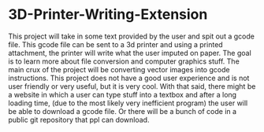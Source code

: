 # 3D-Printer-Writing-Extension
This project will take in some text provided by the user and spit out a gcode file. This gcode file can be sent to a 3d printer and using a printed attachment, the printer will write what the user imputed on paper. The goal is to learn more about file conversion and computer graphics stuff. The main crux of the project will be converting vector images into gcode instructions. This project does not have a good user experience and is not user friendly or very useful, but it is very cool. With that said, there might be a website in which a user can type stuff into a textbox and after a long loading time, (due to the most likely very inefficient program) the user will be able to download a gcode file. Or there will be a bunch of code in a public git repository that ppl can download.
